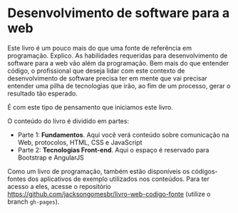 # Desenvolvimento de software para a web

Este livro é um pouco mais do que uma fonte de referência em programação. Explico. As habilidades requeridas para desenvolvimento de software para a web vão além da programação. Bem mais do que entender código, o profissional que deseja lidar com este contexto de desenvolvimento de software precisa ter em mente que vai precisar entender uma pilha de tecnologias que irão, ao fim de um processo, gerar o resultado tão esperado.

É com este tipo de pensamento que iniciamos este livro.

O conteúdo do livro é dividido em partes:
* Parte 1: **Fundamentos**. Aqui você verá conteúdo sobre comunicação na Web, protocolos, HTML, CSS e JavaScript
* Parte 2: **Tecnologias Front-end**. Aqui o espaço é reservado para Bootstrap e AngularJS

Como um livro de programação, também estão disponíveis os códigos-fontes dos aplicativos de exemplo utilizados nos conteúdos. Para ter acesso a eles, acesse o repositório https://github.com/jacksongomesbr/livro-web-codigo-fonte (utilize o branch `gh-pages`).
